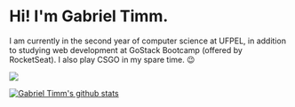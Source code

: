 # Hi! I'm Gabriel Timm.

I am currently in the second year of computer science at UFPEL, in addition to studying web development at GoStack Bootcamp (offered by RocketSeat). I also play CSGO in my spare time. :wink:

<img src="https://img.shields.io/badge/@GABRIELTIMM_%20-%23E4405F.svg?&style=for-the-badge&logo=Instagram&logoColor=white"/>

[![Gabriel Timm's github stats](https://github-readme-stats.vercel.app/api?username=gstimm&show_icons=true&theme=dracula)](https://github.com/gstimm/github-readme-stats)
